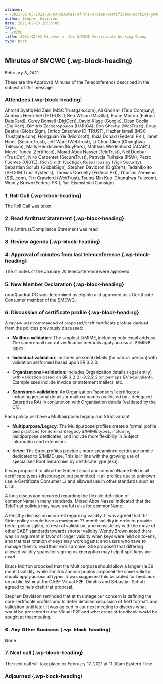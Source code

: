 ```yaml
---
aliases:
- /2021-02-03-2021-02-03-minutes-of-the-s-mime-certificate-working-group/
author: Stephen Davidson
date: 2021-02-03 20:06:00
tags:
- S/MIME
title: 2021-02-03 Minutes of the S/MIME Certificate Working Group
type: post
---
```


## Minutes of SMCWG {.wp-block-heading}

February 3, 2021

These are the Approved Minutes of the Teleconference described in the subject of this message.

### Attendees {.wp-block-heading}

Ahmad Syafiq Md Zaini (MSC Trustgate.com), Ali Gholami (Telia Company), Andreas Henschel (D-TRUST), Ben Wilson (Mozilla), Bruce Morton (Entrust DataCard), Corey Bonnell (DigiCert), David Kluge (Google), Dean Coclin (DigiCert), Dimitris Zacharopoulos (HARICA), Don Sheehy (WebTrust), Doug Beattie (GlobalSign), Enrico Entschew (D-TRUST), Hazhar Ismail (MSC Trustgate.com), Hongquan Yin (Microsoft), India Donald (Federal PKI), Janet Hines (SecureTrust), Jeff Ward (WebTrust), Li-Chun Chen (Chunghwa Telecom), Mads Henriksveen (BuyPass), Matthias Wiedenhorst (ACAB’c), Mevre Tunca (Zertificon), Morad Abou Nasser (TeleTrust), Neil Dunbar (TrustCor), Niko Carpenter (SecureTrust), Patrycja Tulinska (PSW), Pedro Fuentes (OISTE), Rich Smith (Sectigo), Russ Housley (Vigil Security), Sebastian Schulz (GlobalSign), Stephen Davidson (DigiCert), Tadahiko Ito (SECOM Trust Systems), Thomas Connelly (Federal PKI), Thomas Zermeno (SSL.com), Tim Crawford (WebTrust), Tsung-Min Kuo (Chunghwa Telecom), Wendy Brown (Federal PKI), Yair Eisenstein (Comsign)

### 1. Roll Call {.wp-block-heading}

The Roll Call was taken.

### 2. Read Antitrust Statement {.wp-block-heading}

The Antitrust/Compliance Statement was read.

### 3. Review Agenda {.wp-block-heading}

### 4. Approval of minutes from last teleconference {.wp-block-heading}

The minutes of the January 20 teleconference were approved.

### 5. New Member Declaration {.wp-block-heading}

rundQuadrat OG was determined as eligible and approved as a Certificate Consumer member of the SMCWG.

### 6. Discussion of certificate profile {.wp-block-heading}

A review was commenced of proposed/draft certificate profiles derived from the policies previously discussed:

- **Mailbox-validation**: The simplest S/MIME, including only email address. The same email control verification methods apply across all S/MIME types.

- **Individual-validation**: Includes personal details (for natural person) with validation performed based upon BR 3.2.3.

- **Organizational-validation:** Includes Organization details (legal entity) with validation based on BR 3.2.2.1-3.2.2.3 (or perhaps EV equivalent). Example uses include invoice or statement mailers, etc.

- **Sponsored-validation**: An Organization “sponsors” certificates including personal details or mailbox names (validated by a delegated Enterprise RA) in conjunction with Organisation details (validated by the CA).

Each policy will have a Multipurpose/Legacy and Strict variant:

- **Multipurpose/Legacy**: The Multipurpose profiles create a formal profile and practices for dominant legacy S/MIME types, including multipurpose certficates, and include more flexibility in Subject information and extensions.

- **Strict**: The Strict profiles provide a more streamlined certificate profile dedicated to S/MIME use. This is in line with the growing use of specialised Root hierarchies by certificate type (eku).

It was proposed to allow the Subject email and commonName field in all certificate types (discouraged but permitted) in all profiles due to unknown use in Certificate Consumer UI and allowed use in other standards such as ETSI.

A long discussion occurred regarding the flexible definition of commonName in many standards. Morad Abou Nasser indicated that the TeleTrust policies may have useful rules for commonName.

A lengthy discussion occurred regarding validity. It was agreed that the Strict policy should have a maximum 27 month validity in order to provide better policy agility, refresh of validation, and consistency with the move of other CABF standards towards shorter validity. Wendy Brown noted there was an argument in favor of longer validity when keys were held on tokens, and that fast rotation of keys may work against end users who have to manage them to read their email archive. She proposed that differing allowed validity spans for signing vs encryption may help if split keys are used.

Bruce Morton proposed that the Multipurpose should allow a longer (ie 39 month) validity, while Dimitris Zacharopoulos proposed the same validity should apply across all types. It was suggested this be tabled for feedback on public list or at the CABF Virtual F2F. Dimitris and Sebastian Schulz agreed to help draft that proposal.

Stephen Davidson reminded that at this stage our concern is defining the core certificate profiles and to defer detailed discussion of field formats and validation until later. It was agreed in our next meeting to discuss what would be presented to the Virtual F2F and what areas of feedback would be sought at that meeting.

### 6. Any Other Business {.wp-block-heading}

None

### 7. Next call {.wp-block-heading}

The next call will take place on February 17, 2021 at 11:00am Eastern Time.

### Adjourned {.wp-block-heading}